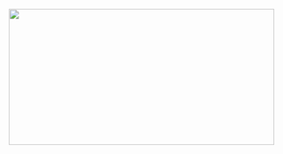 <p align="center"><img src=https://media.giphy.com/media/bqSkJ4IwNcoZG/giphy.gif style="text-align:center" width="480" height="246" />
<!-- <p align="center"><a href="https://github.com/ultiomusic"><img src="https://badge42.vercel.app/api/v2/cldtdzadh00110fl54xslmkzl/stats?cursusId=21&coalitionId=227" alt="beeligul's 42 stats" /></a> -->
<!-- <p align="center"><a href="https://spotify-github-profile.vercel.app/api/view?uid=15sLA8fe8GkNYpE0rkK1Wb?si=97db5c7b11cf4a61=true;redirect=true"><img src="https://spotify-github-profile.vercel.app/api/view?uid=sx1ygjfidpkfcjntazewo9wdd&amp;cover_image=true&amp;theme=default&amp;show_offline=false&amp;background_color=121212" alt="spotify-github-profile"></a></p> -->
